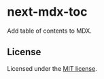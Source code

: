 # next-mdx-toc

Add table of contents to MDX.

## License

Licensed under the [MIT license](https://github.com/arshad/next-mdx/blob/master/LICENSE).
